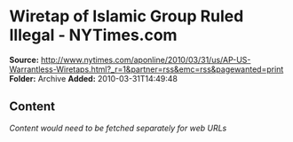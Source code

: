 # Wiretap of Islamic Group Ruled Illegal - NYTimes.com

**Source:** http://www.nytimes.com/aponline/2010/03/31/us/AP-US-Warrantless-Wiretaps.html?_r=1&partner=rss&emc=rss&pagewanted=print
**Folder:** Archive
**Added:** 2010-03-31T14:49:48




## Content
*Content would need to be fetched separately for web URLs*

